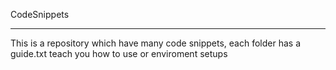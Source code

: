 CodeSnippets
* * *

This is a repository which have many code snippets, each folder has a guide.txt teach you how to use or enviroment setups